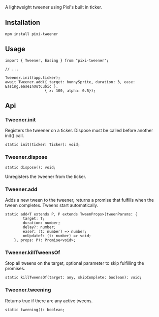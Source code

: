 A lightweight tweener using Pixi's built in ticker.

## Installation

    npm install pixi-tweener

## Usage

```
import { Tweener, Easing } from "pixi-tweener";

// ...

Tweener.init(app.ticker);
await Tweener.add({ target: bunnySprite, duration: 3, ease: Easing.easeInOutCubic }, 
                  { x: 100, alpha: 0.5});
```

## Api

### Tweener.init
Registers the tweener on a ticker. Dispose must be called before another init() call.
```
static init(ticker: Ticker): void;
```

### Tweener.dispose
```
static dispose(): void;
```
Unregisters the tweener from the ticker.

### Tweener.add
Adds a new tween to the tweener, returns a promise that fulfills when the tween completes. Tweens start automatically.
```
static add<T extends P, P extends TweenProps>(tweenParams: {
        target: T;
        duration: number;
        delay?: number;
        ease?: (t: number) => number;
        onUpdate?: (t: number) => void;
    }, props: P): Promise<void>;
```

### Tweener.killTweensOf
Stop all tweens on the target, optional parameter to skip fulfilling the promises.
```
static killTweensOf(target: any, skipComplete: boolean): void;
```
### Tweener.tweening
Returns true if there are any active tweens.
```
static tweening(): boolean;
```
